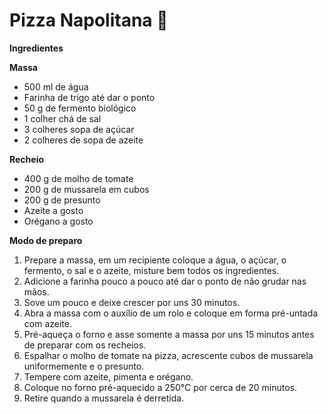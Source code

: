 # Pizza Napolitana :pizza:

**Ingredientes**

**Massa**

- 500 ml de água
- Farinha de trigo até dar o ponto
- 50 g de fermento biológico
- 1 colher chá de sal
- 3 colheres sopa de açúcar
- 2 colheres de sopa de azeite

**Recheio**

- 400 g de molho de tomate
- 200 g de mussarela em cubos
- 200 g de presunto
- Azeite a gosto
- Orégano a gosto

**Modo de preparo**

1. Prepare a massa, em um recipiente coloque a água, o açúcar, o fermento, o sal e o azeite, misture bem todos os ingredientes.
2. Adicione a farinha pouco a pouco até dar o ponto de não grudar nas mãos.
3. Sove um pouco e deixe crescer por uns 30 minutos.
4. Abra a massa com o auxílio de um rolo e coloque em forma pré-untada com azeite.
5. Pré-aqueça o forno e asse somente a massa por uns 15 minutos antes de preparar com os recheios.
6. Espalhar o molho de tomate na pizza, acrescente cubos de mussarela uniformemente e o presunto.
7. Tempere com azeite, pimenta e orégano.
8. Coloque no forno pré-aquecido a 250°C por cerca de 20 minutos.
9. Retire quando a mussarela é derretida.

